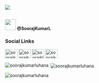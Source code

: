 
<img src="https://i2.wp.com/allhtaccess.info/wp-content/uploads/2018/03/programming.gif?fit=1281%2C716&ssl=1.gif"/><br><br>

<img src="https://seeklogo.com/images/S/snapchat-logo-F20CDB1199-seeklogo.com.png" width = "35" height = "35"/> <b align = "top"> @SoorajKumarL</b>

<h3 align="left">Social Links</h3>
<p align="left"> 
<a href="https://linkedin.com/in/soorajkumarluhana" target="blank"><img align="center" src="https://raw.githubusercontent.com/rahuldkjain/github-profile-readme-generator/master/src/images/icons/Social/linked-in-alt.svg" alt="soorajkumarluhana" height="30" width="40" /></a>
<a href="https://fb.com/soorajkumarluhana" target="blank"><img align="center" src="https://raw.githubusercontent.com/rahuldkjain/github-profile-readme-generator/master/src/images/icons/Social/facebook.svg" alt="soorajkumarluhana" height="30" width="40" /></a>
<a href="https://twitter.com/soorajkluhana" target="blank"><img align="center" src="https://raw.githubusercontent.com/rahuldkjain/github-profile-readme-generator/master/src/images/icons/Social/twitter.svg" alt="soorajkluhana" height="30" width="40" /></a>
<a href="https://instagram.com/soorajkumarluhana" target="blank"><img align="center" src="https://raw.githubusercontent.com/rahuldkjain/github-profile-readme-generator/master/src/images/icons/Social/instagram.svg" alt="soorajkumarluhana" height="30" width="40" /></a>
</p>

 
<p><img align="left" src="https://github-readme-stats.vercel.app/api/top-langs?username=soorajkumarluhana&show_icons=true&locale=en&layout=compact" alt="soorajkumarluhana" /></p> 

<p>&nbsp;<img align="center" src="https://github-readme-stats.vercel.app/api?username=soorajkumarluhana&show_icons=true&locale=en" alt="soorajkumarluhana" /></p>


<p><img align="center" src="https://github-readme-streak-stats.herokuapp.com/?user=soorajkumarluhana&" alt="soorajkumarluhana" /></p>
